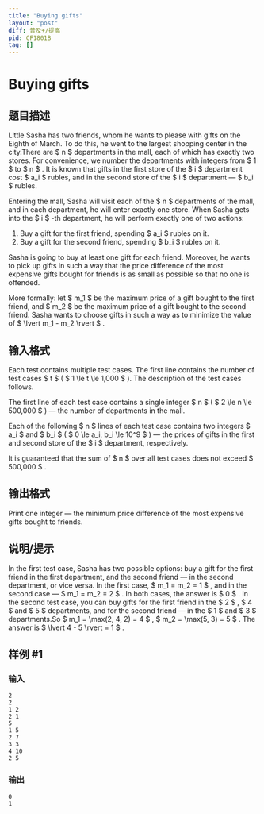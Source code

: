 ```yaml
---
title: "Buying gifts"
layout: "post"
diff: 普及+/提高
pid: CF1801B
tag: []
---
```


# Buying gifts

## 题目描述

Little Sasha has two friends, whom he wants to please with gifts on the Eighth of March. To do this, he went to the largest shopping center in the city.There are $ n $ departments in the mall, each of which has exactly two stores. For convenience, we number the departments with integers from $ 1 $ to $ n $ . It is known that gifts in the first store of the $ i $ department cost $ a_i $ rubles, and in the second store of the $ i $ department — $ b_i $ rubles.

Entering the mall, Sasha will visit each of the $ n $ departments of the mall, and in each department, he will enter exactly one store. When Sasha gets into the $ i $ -th department, he will perform exactly one of two actions:

1. Buy a gift for the first friend, spending $ a_i $ rubles on it.
2. Buy a gift for the second friend, spending $ b_i $ rubles on it.

Sasha is going to buy at least one gift for each friend. Moreover, he wants to pick up gifts in such a way that the price difference of the most expensive gifts bought for friends is as small as possible so that no one is offended.

More formally: let $ m_1 $ be the maximum price of a gift bought to the first friend, and $ m_2 $ be the maximum price of a gift bought to the second friend. Sasha wants to choose gifts in such a way as to minimize the value of $ \lvert m_1 - m_2 \rvert $ .

## 输入格式

Each test contains multiple test cases. The first line contains the number of test cases $ t $ ( $ 1 \le t \le 1\,000 $ ). The description of the test cases follows.

The first line of each test case contains a single integer $ n $ ( $ 2 \le n \le 500\,000 $ ) — the number of departments in the mall.

Each of the following $ n $ lines of each test case contains two integers $ a_i $ and $ b_i $ ( $ 0 \le a_i, b_i \le 10^9 $ ) — the prices of gifts in the first and second store of the $ i $ department, respectively.

It is guaranteed that the sum of $ n $ over all test cases does not exceed $ 500\,000 $ .

## 输出格式

Print one integer — the minimum price difference of the most expensive gifts bought to friends.

## 说明/提示

In the first test case, Sasha has two possible options: buy a gift for the first friend in the first department, and the second friend — in the second department, or vice versa. In the first case, $ m_1 = m_2 = 1 $ , and in the second case — $ m_1 = m_2 = 2 $ . In both cases, the answer is $ 0 $ . In the second test case, you can buy gifts for the first friend in the $ 2 $ , $ 4 $ and $ 5 $ departments, and for the second friend — in the $ 1 $ and $ 3 $ departments.So $ m_1 = \max(2, 4, 2) = 4 $ , $ m_2 = \max(5, 3) = 5 $ . The answer is $ \lvert 4 - 5 \rvert = 1 $ .

## 样例 #1

### 输入

```
2
2
1 2
2 1
5
1 5
2 7
3 3
4 10
2 5
```

### 输出

```
0
1
```

